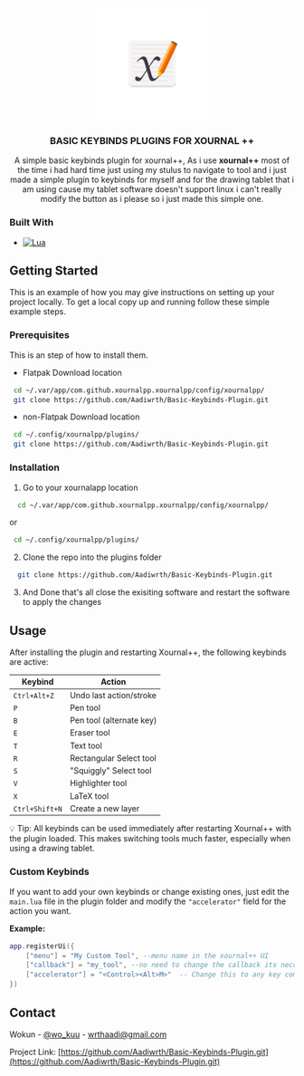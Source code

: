 


<!-- PROJECT LOGO -->
<br />
<div align="center">
  <a href="https://github.com/Aadiwrth/Basic-Keybinds-Plugin">
    <img src="image/logo.png" alt="Logo" width="200" height="200">
  </a>

<h3 align="center">BASIC KEYBINDS PLUGINS FOR XOURNAL ++ </h3>

  <p align="center">
    A simple basic keybinds plugin for xournal++, As i use <b>xournal++</b> most of the time i had hard time just using my stulus to navigate to tool and i just made a simple plugin to keybinds for myself and for the drawing tablet that i am using cause my tablet software doesn't support linux i can't really modify the button as i please so i just made this simple one.  
    <br />

</div>




### Built With

* [![Lua][lua.com]][lua-url]



<!-- GETTING STARTED -->
## Getting Started

This is an example of how you may give instructions on setting up your project locally.
To get a local copy up and running follow these simple example steps.

### Prerequisites

This is an step of how to install them.

* Flatpak Download location

 ```sh
  cd ~/.var/app/com.github.xournalpp.xournalpp/config/xournalpp/
  git clone https://github.com/Aadiwrth/Basic-Keybinds-Plugin.git
  ```

* non-Flatpak Download location
 ```sh
  cd ~/.config/xournalpp/plugins/
  git clone https://github.com/Aadiwrth/Basic-Keybinds-Plugin.git
 ```

### Installation

1. Go to your xournalapp location
 ```sh
   cd ~/.var/app/com.github.xournalpp.xournalpp/config/xournalpp/
   ```
or 
  ```sh
   cd ~/.config/xournalpp/plugins/
   ```
2. Clone the repo into the plugins folder
 ```sh
   git clone https://github.com/Aadiwrth/Basic-Keybinds-Plugin.git
   ```
3. And Done that's all close the exisiting software and restart the software to apply the changes



<!-- USAGE EXAMPLES -->
## Usage

After installing the plugin and restarting Xournal++, the following keybinds are active:

| Keybind                | Action                     |
|------------------------|----------------------------|
| `Ctrl+Alt+Z`           | Undo last action/stroke    |
| `P`                    | Pen tool                   |
| `B`                    | Pen tool (alternate key)   |
| `E`                    | Eraser tool                |
| `T`                    | Text tool                  |
| `R`                    | Rectangular Select tool    |
| `S`                    | "Squiggly" Select tool     |
| `V`                    | Highlighter tool           |
| `X`                    | LaTeX tool                 |
| `Ctrl+Shift+N`         | Create a new layer         |

💡 Tip: All keybinds can be used immediately after restarting Xournal++ with the plugin loaded. This makes switching tools much faster, especially when using a drawing tablet.


### Custom Keybinds

If you want to add your own keybinds or change existing ones, just edit the `main.lua` file in the plugin folder and modify the `"accelerator"` field for the action you want.  

**Example:**  
```lua
app.registerUi({
    ["menu"] = "My Custom Tool", --menu name in the xournal++ UI
    ["callback"] = "my_tool", --no need to change the callback its neccessary to keep the function working ;)
    ["accelerator"] = "<Control><Alt>M>"  -- Change this to any key combination you prefer
})
```
<!-- CONTACT -->
## Contact

Wokun - [@wo_kuu](https://www.instagram.com/wo_kuu/) - wrthaadi@gmail.com

Project Link: [https://github.com/Aadiwrth/Basic-Keybinds-Plugin.git](https://github.com/Aadiwrth/Basic-Keybinds-Plugin.git)






[lua.com]: https://lua.org/images/lua-logo.gif
[lua-url]: https://jquery.com 